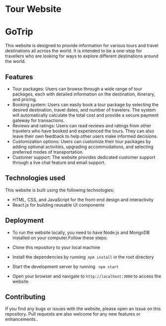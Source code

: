 #  Tour Website
# GoTrip
This website is designed to provide information for various tours and travel destinations all across the world. It is intended to be a one-stop for travellers who are looking for ways to explore different destinations around the world.


## Features


- Tour packages: Users can browse through a wide range of tour packages, each with detailed information on the destination, itinerary, and pricing.
- Booking system: Users can easily book a tour package by selecting the desired destination, travel dates, and number of travelers. The system will automatically calculate the total cost and provide a secure payment gateway for transactions.
- Reviews and ratings: Users can read reviews and ratings from other travelers who have booked and experienced the tours. They can also leave their own feedback to help other users make informed decisions.
- Customization options: Users can customize their tour packages by adding optional activities, upgrading accommodations, and selecting preferred modes of transportation.
- Customer support: The website provides dedicated customer support through a live chat feature and email support.

## Technologies used

This website is built using the following technologies:

- HTML, CSS, and JavaScript for the front-end design and interactivity
- React.js for building reusable UI components


## Deployment



- To run the website locally, you need to have Node.js and MongoDB installed on your computer.Follow these steps:

- Clone this repository to your local machine
- Install the dependencies by running``` npm install``` in the root directory
- Start the development server by running ``` npm start```
- Open your browser and navigate to ```http://localhost:3000``` to access the website
## Contributing

If you find any bugs or issues with the website, please open an issue on this repository. Pull requests are also welcome for any new features or enhancements..




